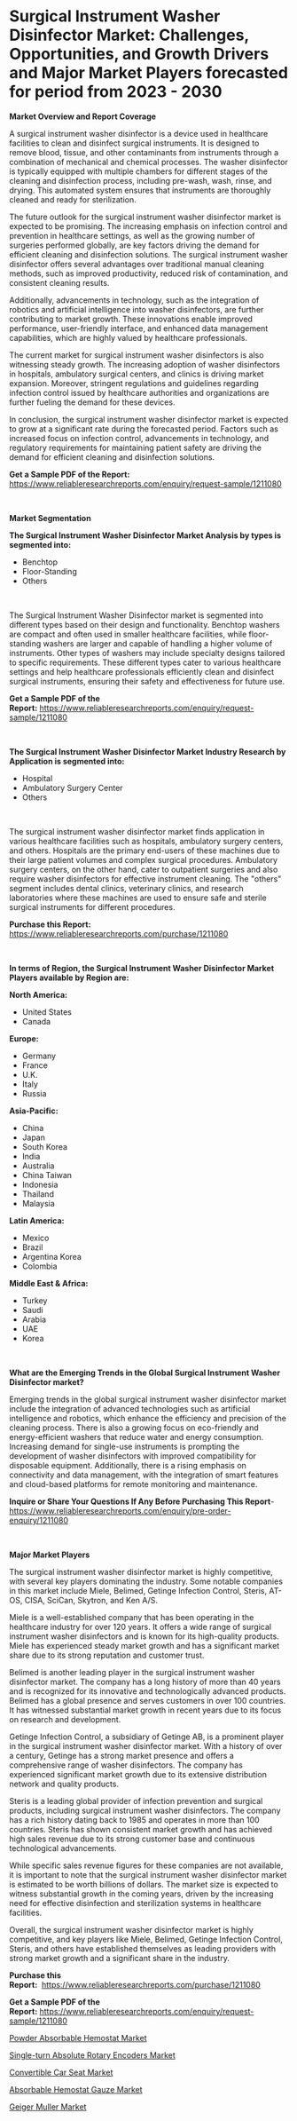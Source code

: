 <p><h1>Surgical Instrument Washer Disinfector Market: Challenges, Opportunities, and Growth Drivers and Major Market Players forecasted for period from 2023 - 2030</h1></p><p><strong>Market Overview and Report Coverage</strong></p>
<p><p>A surgical instrument washer disinfector is a device used in healthcare facilities to clean and disinfect surgical instruments. It is designed to remove blood, tissue, and other contaminants from instruments through a combination of mechanical and chemical processes. The washer disinfector is typically equipped with multiple chambers for different stages of the cleaning and disinfection process, including pre-wash, wash, rinse, and drying. This automated system ensures that instruments are thoroughly cleaned and ready for sterilization.</p><p>The future outlook for the surgical instrument washer disinfector market is expected to be promising. The increasing emphasis on infection control and prevention in healthcare settings, as well as the growing number of surgeries performed globally, are key factors driving the demand for efficient cleaning and disinfection solutions. The surgical instrument washer disinfector offers several advantages over traditional manual cleaning methods, such as improved productivity, reduced risk of contamination, and consistent cleaning results. </p><p>Additionally, advancements in technology, such as the integration of robotics and artificial intelligence into washer disinfectors, are further contributing to market growth. These innovations enable improved performance, user-friendly interface, and enhanced data management capabilities, which are highly valued by healthcare professionals.</p><p>The current market for surgical instrument washer disinfectors is also witnessing steady growth. The increasing adoption of washer disinfectors in hospitals, ambulatory surgical centers, and clinics is driving market expansion. Moreover, stringent regulations and guidelines regarding infection control issued by healthcare authorities and organizations are further fueling the demand for these devices.</p><p>In conclusion, the surgical instrument washer disinfector market is expected to grow at a significant rate during the forecasted period. Factors such as increased focus on infection control, advancements in technology, and regulatory requirements for maintaining patient safety are driving the demand for efficient cleaning and disinfection solutions.</p></p>
<p><strong>Get a Sample PDF of the Report:</strong> <a href="https://www.reliableresearchreports.com/enquiry/request-sample/1211080">https://www.reliableresearchreports.com/enquiry/request-sample/1211080</a></p>
<p>&nbsp;</p>
<p><strong>Market Segmentation</strong></p>
<p><strong>The Surgical Instrument Washer Disinfector Market Analysis by types is segmented into:</strong></p>
<p><ul><li>Benchtop</li><li>Floor-Standing</li><li>Others</li></ul></p>
<p>&nbsp;</p>
<p><p>The Surgical Instrument Washer Disinfector market is segmented into different types based on their design and functionality. Benchtop washers are compact and often used in smaller healthcare facilities, while floor-standing washers are larger and capable of handling a higher volume of instruments. Other types of washers may include specialty designs tailored to specific requirements. These different types cater to various healthcare settings and help healthcare professionals efficiently clean and disinfect surgical instruments, ensuring their safety and effectiveness for future use.</p></p>
<p><strong>Get a Sample PDF of the Report:</strong>&nbsp;<a href="https://www.reliableresearchreports.com/enquiry/request-sample/1211080">https://www.reliableresearchreports.com/enquiry/request-sample/1211080</a></p>
<p>&nbsp;</p>
<p><strong>The Surgical Instrument Washer Disinfector Market Industry Research by Application is segmented into:</strong></p>
<p><ul><li>Hospital</li><li>Ambulatory Surgery Center</li><li>Others</li></ul></p>
<p>&nbsp;</p>
<p><p>The surgical instrument washer disinfector market finds application in various healthcare facilities such as hospitals, ambulatory surgery centers, and others. Hospitals are the primary end-users of these machines due to their large patient volumes and complex surgical procedures. Ambulatory surgery centers, on the other hand, cater to outpatient surgeries and also require washer disinfectors for effective instrument cleaning. The "others" segment includes dental clinics, veterinary clinics, and research laboratories where these machines are used to ensure safe and sterile surgical instruments for different procedures.</p></p>
<p><strong>Purchase this Report:</strong>&nbsp; <a href="https://www.reliableresearchreports.com/purchase/1211080">https://www.reliableresearchreports.com/purchase/1211080</a></p>
<p>&nbsp;</p>
<p><strong>In terms of Region, the Surgical Instrument Washer Disinfector Market Players available by Region are:</strong></p>
<p>
    <p> <strong> North America: </strong>
        <ul>
            <li>United States</li>
            <li>Canada</li>
        </ul>
        </p> 
    <p> <strong> Europe: </strong>
        <ul>
            <li>Germany</li>
            <li>France</li>
            <li>U.K.</li>
            <li>Italy</li>
            <li>Russia</li>
        </ul>
        </p> 
    <p> <strong> Asia-Pacific: </strong>
        <ul>
            <li>China</li>
            <li>Japan</li>
            <li>South Korea</li>
            <li>India</li>
            <li>Australia</li>
            <li>China Taiwan</li>
            <li>Indonesia</li>
            <li>Thailand</li>
            <li>Malaysia</li>
        </ul>
        </p> 
    <p> <strong> Latin America: </strong>
        <ul>
            <li>Mexico</li>
            <li>Brazil</li>
            <li>Argentina Korea</li>
            <li>Colombia</li>
        </ul>
        </p> 
    <p> <strong> Middle East & Africa: </strong>
        <ul>
            <li>Turkey</li>
            <li>Saudi</li>
            <li>Arabia</li>
            <li>UAE</li>
            <li>Korea</li>
        </ul>
    </p>
    </p>
<p>&nbsp;</p>
<p><strong>What are the Emerging Trends in the Global Surgical Instrument Washer Disinfector market?</strong></p>
<p><p>Emerging trends in the global surgical instrument washer disinfector market include the integration of advanced technologies such as artificial intelligence and robotics, which enhance the efficiency and precision of the cleaning process. There is also a growing focus on eco-friendly and energy-efficient washers that reduce water and energy consumption. Increasing demand for single-use instruments is prompting the development of washer disinfectors with improved compatibility for disposable equipment. Additionally, there is a rising emphasis on connectivity and data management, with the integration of smart features and cloud-based platforms for remote monitoring and maintenance.</p></p>
<p><strong>Inquire or Share Your Questions If Any Before Purchasing This Report</strong>- <a href="https://www.reliableresearchreports.com/enquiry/pre-order-enquiry/1211080">https://www.reliableresearchreports.com/enquiry/pre-order-enquiry/1211080</a></p>
<p>&nbsp;</p>
<p><strong>Major Market Players</strong></p>
<p><p>The surgical instrument washer disinfector market is highly competitive, with several key players dominating the industry. Some notable companies in this market include Miele, Belimed, Getinge Infection Control, Steris, AT-OS, CISA, SciCan, Skytron, and Ken A/S.</p><p>Miele is a well-established company that has been operating in the healthcare industry for over 120 years. It offers a wide range of surgical instrument washer disinfectors and is known for its high-quality products. Miele has experienced steady market growth and has a significant market share due to its strong reputation and customer trust.</p><p>Belimed is another leading player in the surgical instrument washer disinfector market. The company has a long history of more than 40 years and is recognized for its innovative and technologically advanced products. Belimed has a global presence and serves customers in over 100 countries. It has witnessed substantial market growth in recent years due to its focus on research and development.</p><p>Getinge Infection Control, a subsidiary of Getinge AB, is a prominent player in the surgical instrument washer disinfector market. With a history of over a century, Getinge has a strong market presence and offers a comprehensive range of washer disinfectors. The company has experienced significant market growth due to its extensive distribution network and quality products.</p><p>Steris is a leading global provider of infection prevention and surgical products, including surgical instrument washer disinfectors. The company has a rich history dating back to 1985 and operates in more than 100 countries. Steris has shown consistent market growth and has achieved high sales revenue due to its strong customer base and continuous technological advancements.</p><p>While specific sales revenue figures for these companies are not available, it is important to note that the surgical instrument washer disinfector market is estimated to be worth billions of dollars. The market size is expected to witness substantial growth in the coming years, driven by the increasing need for effective disinfection and sterilization systems in healthcare facilities.</p><p>Overall, the surgical instrument washer disinfector market is highly competitive, and key players like Miele, Belimed, Getinge Infection Control, Steris, and others have established themselves as leading providers with strong market growth and a significant share in the industry.</p></p>
<p><strong>Purchase this Report:</strong>&nbsp;&nbsp;<a href="https://www.reliableresearchreports.com/purchase/1211080">https://www.reliableresearchreports.com/purchase/1211080</a></p>
<p></p>
<p><strong>Get a Sample PDF of the Report:</strong>&nbsp;<a href="https://www.reliableresearchreports.com/enquiry/request-sample/1211080">https://www.reliableresearchreports.com/enquiry/request-sample/1211080</a></p>
<p><p><a href="https://www.linkedin.com/pulse/powder-absorbable-hemostat-market-challenges-opportunities/">Powder Absorbable Hemostat Market</a></p><p><a href="https://www.linkedin.com/pulse/single-turn-absolute-rotary-encoders-market-share-amp-new/">Single-turn Absolute Rotary Encoders Market</a></p><p><a href="https://medium.com/@daishawolff/convertible-car-seat-market-size-growth-forecast-2023-2030-f8a4c51b5a71">Convertible Car Seat Market</a></p><p><a href="https://www.linkedin.com/pulse/absorbable-hemostat-gauze-market-size-share-global-analysis/">Absorbable Hemostat Gauze Market</a></p><p><a href="https://medium.com/@debramedina73/geiger-muller-market-size-cagr-trends-2024-2030-ab9200315d71">Geiger Muller Market</a></p></p>